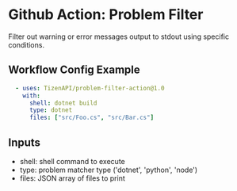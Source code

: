 # Github Action: Problem Filter

Filter out warning or error messages output to stdout using specific conditions.

## Workflow Config Example
```yaml
  - uses: TizenAPI/problem-filter-action@1.0
    with:
      shell: dotnet build
      type: dotnet
      files: ["src/Foo.cs", "src/Bar.cs"]
```

## Inputs
  - shell: shell command to execute
  - type: problem matcher type ('dotnet', 'python', 'node')
  - files: JSON array of files to print

